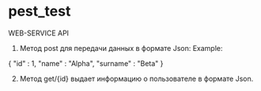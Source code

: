 # pest_test

WEB-SERVICE API

1) Метод post для передачи данных в формате Json:
Example:

  {
   "id" : 1,
   "name" : "Alpha",
   "surname" : "Beta"
  }

2) Метод get/{id} выдает информацию о пользователе в формате Json.

